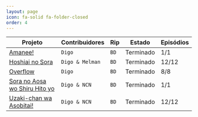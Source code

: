 ```yaml
---
layout: page
icon: fa-solid fa-folder-closed
order: 4
---
```


| Projeto                                                             | Contribuidores    | Rip            | Estado           | Episódios       |
| ------------------------------------------------------------------- | ----------------- | -------------- | ---------------- | --------------- |
| [Amanee!][amanee]                                                   | `Digo`            | `BD`           | Terminado        | 1/1             |
| [Hoshiai no Sora][hoshiai no sora]                                  | `Digo & Melman`   | `BD`           | Terminado        | 12/12           |
| [Overflow][overflow]                                                | `Digo`            | `BD`           | Terminado        | 8/8             |
| [Sora no Aosa wo Shiru Hito yo][sora no aosa wo shiru hito yo]      | `Digo & NCN`      | `BD`           | Terminado        | 1/1             |
| [Uzaki-chan wa Asobitai!][uzaki-chan wa asobitai]                   | `Digo & NCN`      | `BD`           | Terminado        | 12/12           |


[amanee]: https://mega.nz/folder/18cCGbBC#z9F0SNZcP4I028HxEkh8Zw
[hoshiai no sora]: https://mega.nz/folder/vu4lyC4L#co6yObvwXlasTkKMwt5PJA
[overflow]: https://mega.nz/folder/E9NECJ4L#XgEy6rH55s3k9jdkaCuIvA
[sora no aosa wo shiru hito yo]: https://mega.nz/folder/qq4QCTYQ#if7zqFflPghG74eYTEo6bw
[uzaki-chan wa asobitai]: https://mega.nz/folder/tp9DhaID#Vugcb-t4j_HmHV451Apt8Q